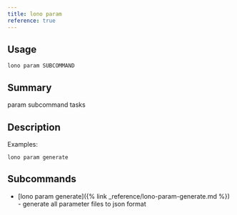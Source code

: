 ```yaml
---
title: lono param
reference: true
---
```


## Usage

    lono param SUBCOMMAND

## Summary

param subcommand tasks

## Description

Examples:

    lono param generate

## Subcommands

* [lono param generate]({% link _reference/lono-param-generate.md %}) - generate all parameter files to json format


